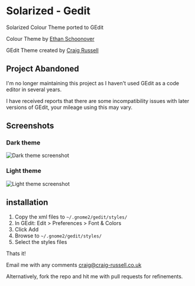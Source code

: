 # Solarized - Gedit

Solarized Colour Theme ported to GEdit

Colour Theme by [Ethan Schoonover](http://ethanschoonover.com/solarized)

GEdit Theme created by [Craig Russell](http://www.craig-russell.co.uk)

## Project Abandoned

I'm no longer maintaining this project as I haven't used GEdit as a code editor in several years.

I have received reports that there are some incompatibility issues with later versions of GEdit, your mileage using this may vary.

## Screenshots

### Dark theme

![Dark theme screenshot](screenshots/dark.png "Dark theme")

### Light theme

![Light theme screenshot](screenshots/light.png "Light theme")

## installation

1.  Copy the xml files to `~/.gnome2/gedit/styles/`
2.  In GEdit: Edit > Preferences > Font & Colors
3.  Click Add
4.  Browse to `~/.gnome2/gedit/styles/`
5.  Select the styles files

Thats it!

Email me with any comments [craig@craig-russell.co.uk](mailto:craig@craig-russell.co.uk)

Alternatively, fork the repo and hit me with pull requests for refinements.
